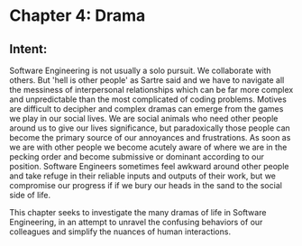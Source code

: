 # Chapter 4: Drama

## Intent:
Software Engineering is not usually a solo pursuit.  We collaborate with others.  But 'hell is other people' as Sartre said and we have to navigate all the messiness of interpersonal relationships which can be far more complex and unpredictable than the most complicated of coding problems.  Motives are difficult to decipher and complex dramas can emerge from the games we play in our social lives.  We are social animals who need other people around us to give our lives significance, but paradoxically those people can become the primary source of our annoyances and frustrations.  As soon as we are with other people we become acutely aware of where we are in the pecking order and become submissive or dominant according to our position.  Software Engineers sometimes feel awkward around other people and take refuge in their reliable inputs and outputs of their work, but we compromise our progress if if we bury our heads in the sand to the social side of life.

This chapter seeks to investigate the many dramas of life in Software Engineering, in an attempt to unravel the confusing behaviors of our colleagues and simplify the nuances of human interactions.
